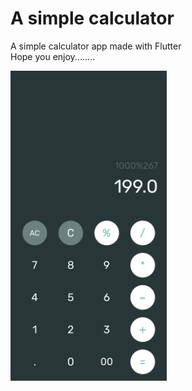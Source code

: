 # A simple calculator

A simple calculator app made with Flutter
<br>
Hope you enjoy........

<img src="./screenshot.png" width="250">
